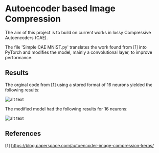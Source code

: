 # Autoencoder based Image Compression

The aim of this project is to build on current works in lossy Compressive Autoencoders (CAE).

The file 'Simple CAE MNIST.py' translates the work found from [1] into PyTorch and modifies the model, mainly a convolutional layer, to improve performance.

## Results
The orginal code from [1] using a stored format of 16 neurons yielded the following results:

![alt text](https://github.com/jackgrebenc/Autoencoder-based-Image-Compression/blob/main/Output%20of%20original%20model.png)

The modified model had the following results for 16 neurons:

![alt text](https://github.com/jackgrebenc/Autoencoder-based-Image-Compression/blob/main/Output%20Images/Output%20of%20modified%20model.png)

## References
[1] https://blog.paperspace.com/autoencoder-image-compression-keras/ 

